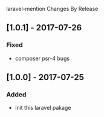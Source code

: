 laravel-mention Changes By Release

## [1.0.1] - 2017-07-26

### Fixed

- composer psr-4 bugs

## [1.0.0] - 2017-07-25

### Added

- init this laravel pakage